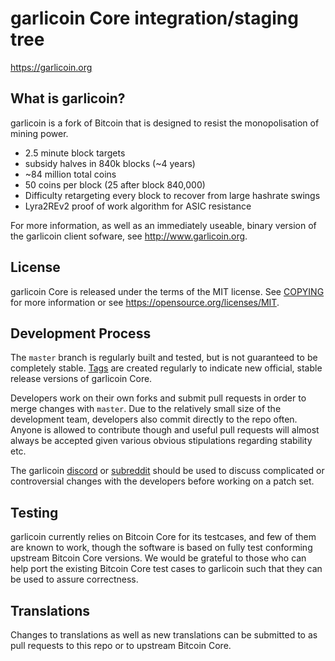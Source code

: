 garlicoin Core integration/staging tree
=====================================

https://garlicoin.org

What is garlicoin?
----------------

garlicoin is a fork of Bitcoin that is designed to resist the monopolisation of
mining power.
 - 2.5 minute block targets
 - subsidy halves in 840k blocks (~4 years)
 - ~84 million total coins
 - 50 coins per block (25 after block 840,000)
 - Difficulty retargeting every block to recover from large hashrate swings
 - Lyra2REv2 proof of work algorithm for ASIC resistance

For more information, as well as an immediately useable, binary version of
the garlicoin client sofware, see http://www.garlicoin.org.

License
-------

garlicoin Core is released under the terms of the MIT license. See [COPYING](COPYING) for more
information or see https://opensource.org/licenses/MIT.

Development Process
-------------------

The `master` branch is regularly built and tested, but is not guaranteed to be
completely stable. [Tags](https://github.com/garlicoin/garlicoin/tags) are created
regularly to indicate new official, stable release versions of garlicoin Core.

Developers work on their own forks and submit pull requests in order to merge
changes with `master`. Due to the relatively small size of the development team,
developers also commit directly to the repo often. Anyone is allowed to contribute
though and useful pull requests will almost always be accepted given various
obvious stipulations regarding stability etc. 

The garlicoin [discord](https://discord.gg/Yb6EHNy) or [subreddit](https://reddit.com/r/garlicoin)
should be used to discuss complicated or controversial changes with the developers 
before working on a patch set.

Testing
-------

garlicoin currently relies on Bitcoin Core for its testcases, and few of them are
known to work, though the software is based on fully test conforming upstream 
Bitcoin Core versions. We would be grateful to those who can help port the existing
Bitcoin Core test cases to garlicoin such that they can be used to assure correctness.

Translations
------------

Changes to translations as well as new translations can be submitted to as pull
requests to this repo or to upstream Bitcoin Core.
